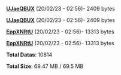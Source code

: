 [**UJaeQBUX**](/data/UJaeQBUX.txt) (20/02/23 - 02:56)- 2409 bytes

[**UJaeQBUX**](/data/UJaeQBUX.txt) (20/02/23 - 02:56)- 2409 bytes

[**EppXNRtU**](/data/EppXNRtU.txt) (20/02/23 - 02:56)- 13313 bytes

[**EppXNRtU**](/data/EppXNRtU.txt) (20/02/23 - 02:56)- 13313 bytes

**Total Datas**: 10814

**Total Size**: 69.47 MB / 69.5 MB